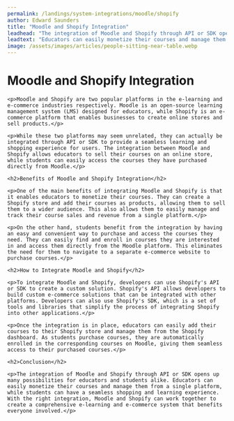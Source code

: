 ```yaml
---
permalink: /landings/system-integrations/moodle/shopify
author: Edward Saunders
title: "Moodle and Shopify Integration"
leadhead: "The integration of Moodle and Shopify through API or SDK opens up many possibilities for educators and students alike"
leadtext: "Educators can easily monetize their courses and manage them from a single platform, while students can have a seamless shopping and learning experience. With the right integration, Moodle and Shopify can work together to create a comprehensive e-learning and e-commerce system that benefits everyone involved."
image: /assets/images/articles/people-sitting-near-table.webp
---
```

<div class="arttext">
	<h1>Moodle and Shopify Integration</h1>

	<p>Moodle and Shopify are two popular platforms in the e-learning and e-commerce industries respectively. Moodle is an open-source learning management system (LMS) designed for educators, while Shopify is an e-commerce platform that enables businesses to create online stores and sell products.</p>

	<p>While these two platforms may seem unrelated, they can actually be integrated through API or SDK to provide a seamless learning and shopping experience for users. The integration between Moodle and Shopify allows educators to sell their courses on an online store, while students can easily access the courses they have purchased directly from Moodle.</p>

	<h2>Benefits of Moodle and Shopify Integration</h2>

	<p>One of the main benefits of integrating Moodle and Shopify is that it enables educators to monetize their courses. They can create a Shopify store and add their courses as products, allowing them to sell them to a wider audience. This also allows them to easily manage and track their course sales and revenue from a single platform.</p>

	<p>On the other hand, students benefit from the integration by having an easy and convenient way to purchase and access the courses they need. They can easily find and enroll in courses they are interested in and access them directly from the Moodle platform. This eliminates the need for them to navigate to a separate e-commerce website to purchase courses.</p>

	<h2>How to Integrate Moodle and Shopify</h2>

	<p>To integrate Moodle and Shopify, developers can use Shopify's API or SDK to create a custom solution. Shopify's API allows developers to build custom e-commerce solutions that can be integrated with other platforms. Developers can also use Shopify's SDK, which is a set of tools and libraries that simplify the process of integrating Shopify into other applications.</p>

	<p>Once the integration is in place, educators can easily add their courses to their Shopify store and manage them from the Shopify dashboard. As students purchase courses, they are automatically enrolled in the corresponding courses on Moodle, giving them seamless access to their purchased courses.</p>

	<h2>Conclusion</h2>

	<p>The integration of Moodle and Shopify through API or SDK opens up many possibilities for educators and students alike. Educators can easily monetize their courses and manage them from a single platform, while students can have a seamless shopping and learning experience. With the right integration, Moodle and Shopify can work together to create a comprehensive e-learning and e-commerce system that benefits everyone involved.</p>

</div>